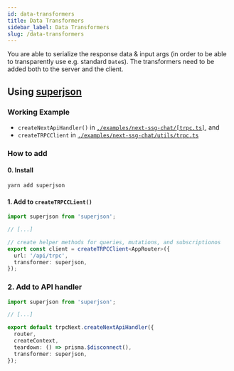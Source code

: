 ```yaml
---
id: data-transformers
title: Data Transformers
sidebar_label: Data Transformers
slug: /data-transformers
---
```


You are able to serialize the response data & input args (in order to be able to transparently use e.g. standard `Date`s). The transformers need to be added both to the server and the client.


## Using [superjson](https://github.com/blitz-js/superjson)


### Working Example

- `createNextApiHandler()` in [`./examples/next-ssg-chat/[trpc.ts]`](https://github.com/trpc/trpc/tree/main//examples/next-ssg-chat/pages/api/trpc/%5Btrpc%5D.ts), and
- `createTRPCClient` in [`./examples/next-ssg-chat/utils/trpc.ts`](https://github.com/trpc/trpc/tree/main//examples/next-ssg-chat/utils/trpc.ts)

### How to add


#### 0. Install

```bash
yarn add superjson
```

#### 1. Add to `createTRPCCLient()`


```ts
import superjson from 'superjson';

// [...]

// create helper methods for queries, mutations, and subscriptionos
export const client = createTRPCClient<AppRouter>({
  url: '/api/trpc',
  transformer: superjson,
});
```

### 2. Add to API handler

```ts
import superjson from 'superjson';

// [...]

export default trpcNext.createNextApiHandler({
  router,
  createContext,
  teardown: () => prisma.$disconnect(),
  transformer: superjson,
});
```
